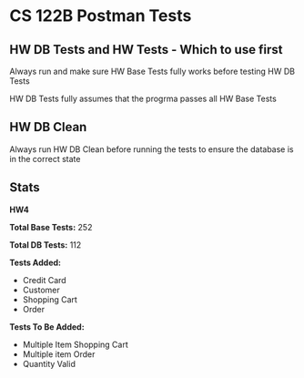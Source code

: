 # CS 122B Postman Tests


## HW DB Tests and HW Tests - Which to use first

Always run and make sure HW Base Tests fully works before testing HW DB Tests

HW DB Tests fully assumes that the progrma passes all HW Base Tests

## HW DB Clean

Always run HW DB Clean before running the tests to ensure the database is in the correct state

## Stats

**HW4**

**Total Base Tests:** 252

**Total DB Tests:** 112

**Tests Added:**
* Credit Card
* Customer
* Shopping Cart
* Order

**Tests To Be Added:**
* Multiple Item Shopping Cart
* Multiple item Order
* Quantity Valid
